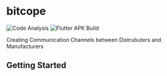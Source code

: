 # bitcope

![Code Analysis](https://github.com/Monofyi/Bitcope-Flutter/workflows/Dart/badge.svg)
![Flutter APK Build](https://github.com/Monofyi/Bitcope-Flutter/workflows/Flutter%20APK%20Build/badge.svg?branch=master)



Creating Communication Channels between Distrubuters and Manufacturers

## Getting Started
